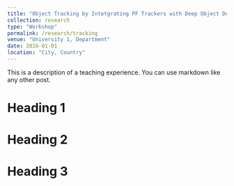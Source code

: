 ```yaml
---
title: "Object Tracking by Intetgrating PF Trackers with Deep Object Detectors "
collection: research
type: "Workshop"
permalink: /research/tracking
venue: "University 1, Department"
date: 2016-01-01
location: "City, Country"
---
```


This is a description of a teaching experience. You can use markdown like any other post.

Heading 1
======

Heading 2
======

Heading 3
======

